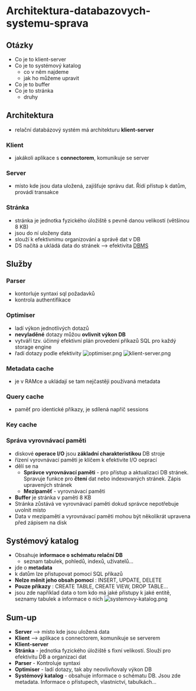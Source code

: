 # Architektura-databazovych-systemu-sprava

## Otázky
- Co je to klient-server
- Co je to systémový katalog
  - co v něm najdeme 
  - jak ho můžeme upravit
- Co je to buffer
- Co je to stránka
  - druhy
## Architektura
- relační databázový systém má architekturu **klient-server**
### Klient
- jakákoli aplikace s **connectorem**, komunikuje se server
### Server
- místo kde jsou data uložená, zajišťuje správu dat. Řídí přístup k datům, provádí transakce

### Stránka
- stránka je jednotka fyzického úložiště s pevně danou velikostí (většinou 8 KB)
- jsou do ní uloženy data
- slouží k efektivnímu organizování a správě dat v DB
- DS načítá a ukládá data do stránek --> efektivita
[DBMS](Relacni-databazove-systemy.md#dbms)

## Služby

### Parser
- kontorluje syntaxi sql požadavků
- kontrola authentifikace
### Optimiser
- ladí výkon jednotlivých dotazů
- **nevyladěné** dotazy můžou **ovlivnit výkon DB**
- vytváří tzv. účinný efektivní plán provedení příkazů SQL pro každý storage engine
- řadí dotazy podle efektivity
![optimiser.png](optimiser.png)
![klient-server.png](klient-server.png)
### Metadata cache
- je v RAMce a ukládají se tam nejčastěji používaná metadata
### Query cache
- paměť pro identické příkazy, je sdílená napříč sessions
### Key cache
### Správa vyrovnávací paměti
- diskové **operace I/O** jsou **základní charakteristikou** DB stroje
- řízení vyrovnávací paměti je klíčem k efektivite I/O oeprací
- dělí se na
  - **Správce vyrovnávací paměti** - pro přístup a aktualizaci DB stránek. Spravuje funkce pro **čtení** dat nebo indexovaných stránek. Zápis upravených stránek
  - **Mezipaměť** - vyrovnávací paměti
- **Buffer** je stránka v paměti 8 KB
- Stránka zůstává ve vyrovnávací paměti dokud správce nepotřebuje uvolnit místo
- Data v mezipamětí a vyrovnávací paměti mohou být několikrát upravena před zápisem na disk

## Systémový katalog
- Obsahuje **informace o schématu relační DB**
  - seznam tabulek, pohledů, indexů, uživatelů...
- jde o **metadata**
- k datům lze přistupovat pomocí SQL příkazů
- **Nelze měnit jeho obsah pomocí** : INSERT, UPDATE, DELETE
- **Pouze příkazy** : CREATE TABLE, CREATE VIEW, DROP TABLE...
- jsou zde například data o tom kdo má jaké přístupy k jaké entitě, seznamy tabulek a informace o nich
![systemovy-katalog.png](systemovy-katalog.png)
## Sum-up
- **Server** --> místo kde jsou uložená data
- **Klient** --> aplikace s connectorem, komunikuje se serverem
- **Klient-server**
- **Stránka** - jednotka fyzického úložiště s fixní velikostí. Slouží pro efektivitu DB a organizaci dat
- **Parser** - Kontroluje syntaxi
- **Optimiser** - ladí dotazy, tak aby neovlivňovaly výkon DB
- **Systémový katalog** - obsahuje informace o schématu DB. Jsou zde metadata. Informace o přístupech, vlastnictví, tabulkách...